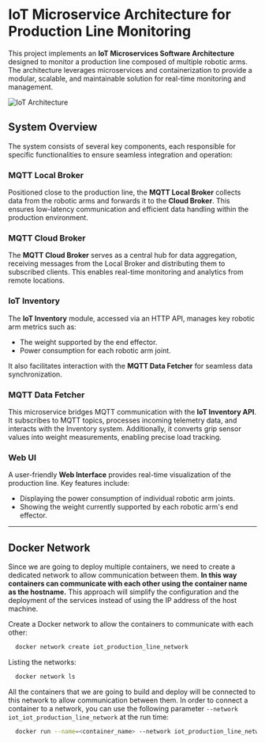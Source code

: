 # IoT Microservice Architecture for Production Line Monitoring

This project implements an **IoT Microservices Software Architecture** designed to monitor a production line composed of multiple robotic arms. The architecture leverages microservices and containerization to provide a modular, scalable, and maintainable solution for real-time monitoring and management.

![IoT Architecture](images/iot_architecture.jpg)

## System Overview

The system consists of several key components, each responsible for specific functionalities to ensure seamless integration and operation:

### MQTT Local Broker

Positioned close to the production line, the **MQTT Local Broker** collects data from the robotic arms and forwards it to the **Cloud Broker**. This ensures low-latency communication and efficient data handling within the production environment.

### MQTT Cloud Broker

The **MQTT Cloud Broker** serves as a central hub for data aggregation, receiving messages from the Local Broker and distributing them to subscribed clients. This enables real-time monitoring and analytics from remote locations.

### IoT Inventory

The **IoT Inventory** module, accessed via an HTTP API, manages key robotic arm metrics such as:

- The weight supported by the end effector.
- Power consumption for each robotic arm joint.

It also facilitates interaction with the **MQTT Data Fetcher** for seamless data synchronization.

### MQTT Data Fetcher

This microservice bridges MQTT communication with the **IoT Inventory API**. It subscribes to MQTT topics, processes incoming telemetry data, and interacts with the Inventory system. Additionally, it converts grip sensor values into weight measurements, enabling precise load tracking.

### Web UI

A user-friendly **Web Interface** provides real-time visualization of the production line. Key features include:

- Displaying the power consumption of individual robotic arm joints.
- Showing the weight currently supported by each robotic arm's end effector.

---

## Docker Network

Since we are going to deploy multiple containers, we need to create a dedicated network to allow communication between them.
**In this way containers can communicate with each other using the container name as the hostname.**
This approach will simplify the configuration and the deployment of the services instead of using the IP address of the host machine.

Create a Docker network to allow the containers to communicate with each other:

```bash
  docker network create iot_production_line_network
```

Listing the networks:

```bash
  docker network ls
```

All the containers that we are going to build and deploy will be connected to this network to allow communication between them.
In order to connect a container to a network, you can use the following parameter `--network iot_iot_production_line_network` at the run time:

```bash
  docker run --name=<container_name> --network iot_production_line_network <other_options> <image_name>
```
